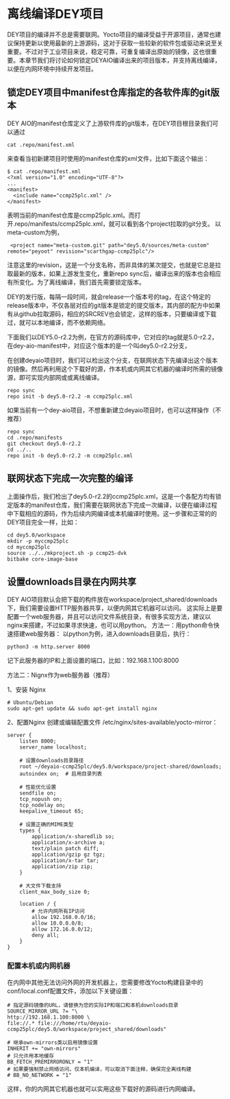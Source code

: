 # 离线编译DEY项目

DEY项目的编译并不总是需要联网。Yocto项目的编译受益于开源项目，通常也建议保持更新以使用最新的上游源码，这对于获取一些较新的软件包或驱动来说至关重要。不过对于工业项目来说，稳定可靠，可重复编译出原始的镜像，这也很重要。本章节我们将讨论如何锁定DEYAIO编译出来的项目版本，并支持离线编译，以便在内网环境中持续开发项目。

## 锁定DEY项目中manifest仓库指定的各软件库的git版本

DEY AIO的manifest仓库定义了上游软件库的git版本，在DEY项目根目录我们可以通过
```
cat .repo/manifest.xml
```
来查看当初新建项目时使用的manifest仓库的xml文件，比如下面这个输出：
```
$ cat .repo/manifest.xml
<?xml version="1.0" encoding="UTF-8"?>
...
<manifest>
  <include name="ccmp25plc.xml" />
</manifest>
```
表明当前的manifest仓库是ccmp25plc.xml。而打开.repo/manifests/ccmp25plc.xml，就可以看到各个project拉取的git分支。
以meta-custom为例，
```
 <project name="meta-custom.git" path="dey5.0/sources/meta-custom" remote="peyoot" revision="scarthgap-ccmp25plc"/>
```
注意这里的revision，这是一个分支名称，而非具体的某次提交，也就是它总是拉取最新的版本，如果上游发生变化，重新repo sync后，编译出来的版本也会相应有所变化。为了离线编译，我们首先需要锁定版本。

DEY的发行版，每隔一段时间，就会release一个版本号的tag，在这个特定的release版本中，不仅各层对应的git版本是锁定的提交版本，其内部的配方中如果有从github拉取源码，相应的SRCREV也会锁定，这样的版本，只要编译或下载过，就可以本地编译，而不依赖网络。

下面我们以DEY5.0-r2.2为例，在官方的源码库中，它对应的tag就是5.0-r2.2，在dey-aio-manifest中，对应这个版本的是一个叫dey5.0-r2.2分支，

在创建deyaio项目时，我们可以检出这个分支，在联网状态下先编译出这个版本的镜像。然后再利用这个下载好的源，作本机或内网其它机器的编译时所需的镜像源，即可实现内部网或或离线编译。

```
repo sync
repo init -b dey5.0-r2.2 -m ccmp25plc.xml
```
如果当前有一个dey-aio项目，不想重新建立deyaio项目时，也可以这样操作（不推荐）
```
repo sync
cd .repo/manifests
git checkout dey5.0-r2.2
cd ../..
repo init -b dey5.0-r2.2 -m ccmp25plc.xml
```

## 联网状态下完成一次完整的编译
上面操作后，我们检出了dey5.0-r2.2的ccmp25plc.xml，这是一个各配方均有锁定版本的manifest仓库，我们需要在联网状态下完成一次编译，以便在编译过程中下载相应的源码，作为后续内网编译或本机编译时使用。这一步骤和正常的的DEY项目完全一样，比如：
```
cd dey5.0/workspace
mkdir -p myccmp25plc
cd myccmp25plc
source ../../mkproject.sh -p ccmp25-dvk
bitbake core-image-base
```

## 设置downloads目录在内网共享
DEY AIO项目默认会把下载的构件放在workspace/project_shared/downloads下，我们需要设置HTTP服务器共享，以便内网其它机器可以访问。
这实际上是要配置一个web服务器，并且可以访问文件系统目录，有很多实现方法，建议以nginx来搭建，不过如果寻求快速，也可以用python。
方法一：用python命令快速搭建web服务器：
以python为例，进入downloads目录后，执行：
```
python3 -m http.server 8000
```
记下此服务器的IP和上面设置的端口，比如：192.168.1.100:8000

方法二：Nignx作为web服务器（推荐）

1、安装 Nginx
```
# Ubuntu/Debian
sudo apt-get update && sudo apt-get install nginx
```
2、配置Nginx
创建或编辑配置文件 /etc/nginx/sites-available/yocto-mirror：
```
server {
    listen 8000;
    server_name localhost;
    
    # 设置downloads目录路径
    root ~/deyaio-ccmp25plc/dey5.0/workspace/project-shared/downloads;
    autoindex on;  # 启用目录列表
    
    # 性能优化设置
    sendfile on;
    tcp_nopush on;
    tcp_nodelay on;
    keepalive_timeout 65;
    
    # 设置正确的MIME类型
    types {
        application/x-sharedlib so;
        application/x-archive a;
        text/plain patch diff;
        application/gzip gz tgz;
        application/x-tar tar;
        application/zip zip;
    }
    
    # 大文件下载支持
    client_max_body_size 0;
    
    location / {
        # 允许内网所有IP访问
        allow 192.168.0.0/16;
        allow 10.0.0.0/8;
        allow 172.16.0.0/12;
        deny all;
    }
}
```

### 配置本机或内网机器

在内网中其他无法访问外网的开发机器上，您需要修改Yocto构建目录中的conf/local.conf配置文件，添加以下关键设置：

```
# 指定源码镜像的URL，请替换为您的实际IP和端口和本机downloads目录
SOURCE_MIRROR_URL ?= "\
http://192.168.1.100:8000 \
file://.* file:///home/rtu/deyaio-ccmp25plc/dey5.0/workspace/project_shared/downloads"

# 继承own-mirrors类以启用镜像设置
INHERIT += "own-mirrors"
# 只允许用本地缓存
BB_FETCH_PREMIRRORONLY = "1"
# 如果要强制禁止网络访问，仅本机编译，可以取消下面注释，确保完全离线构建
# BB_NO_NETWORK = "1"

```
这样，你的内网其它机器也就可以实用这些下载好的源码进行内网编译。

